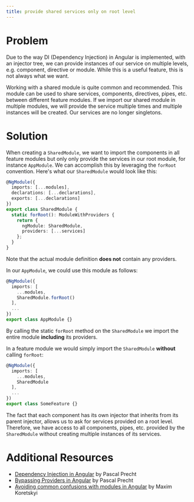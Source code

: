 ```yaml
---
title: provide shared services only on root level
---
```


# Problem

Due to the way DI (Dependency Injection) in Angular is implemented, with an injector tree, we can provide instances of our service on multiple levels, e.g. component, directive or module. While this is a useful feature, this is not always what we want.

Working with a shared module is quite common and recommended. This module can be used to share services, components, directives, pipes, etc. between different feature modules. If we import our shared module in multiple modules, we will provide the service multiple times and multiple instances will be created. Our services are no longer singletons.

# Solution

When creating a `SharedModule`, we want to import the components in all feature modules but only only provide the services in our root module, for instance `AppModule`. We can accomplish this by leveraging the `forRoot` convention. Here's what our `SharedModule` would look like this:

```ts
@NgModule({
  imports: [...modules],
  declarations: [...declarations],
  exports: [...declarations]
})
export class SharedModule {
  static forRoot(): ModuleWithProviders {
    return {
      ngModule: SharedModule,
      providers: [...services]
    };
  }
}
```

Note that the actual module definition **does not** contain any providers.

In our `AppModule`, we could use this module as follows:

```ts
@NgModule({
  imports: [
    ...modules,
    SharedModule.forRoot()
  ],
  ...
})
export class AppModule {}
```

By calling the static `forRoot` method on the `SharedModule` we import the entire module **including** its providers.

In a feature module we would simply import the `SharedModule` **without** calling `forRoot`:

```ts
@NgModule({
  imports: [
    ...modules,
    SharedModule
  ],
  ...
})
export class SomeFeature {}
```

The fact that each component has its own injector that inherits from its parent injector, allows us to ask for services provided on a root level. Therefore, we have access to all components, pipes, etc. provided by the `SharedModule` without creating multiple instances of its services.

# Additional Resources

- [Dependency Injection in Angular](https://blog.thoughtram.io/angular/2015/05/18/dependency-injection-in-angular-2.html) by Pascal Precht
- [Bypassing Providers in Angular](https://blog.thoughtram.io/angular/2016/09/14/bypassing-providers-in-angular-2.html) by Pascal Precht
- [Avoiding common confusions with modules in Angular](https://blog.angularindepth.com/avoiding-common-confusions-with-modules-in-angular-ada070e6891f) by Maxim Koretskyi
